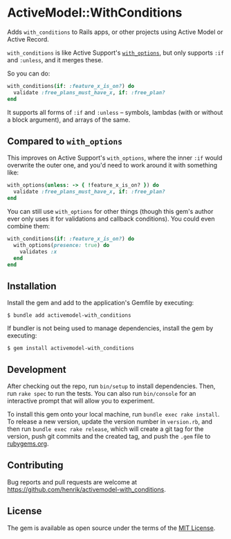 # ActiveModel::WithConditions

Adds `with_conditions` to Rails apps, or other projects using Active Model or Active Record.

`with_conditions` is like Active Support's [`with_options`](https://guides.rubyonrails.org/active_support_core_extensions.html#with-options), but only supports `:if` and `:unless`, and it merges these.

So you can do:

``` ruby
with_conditions(if: :feature_x_is_on?) do
  validate :free_plans_must_have_x, if: :free_plan?
end
```

It supports all forms of `:if` and `:unless` – symbols, lambdas (with or without a block argument), and arrays of the same.

## Compared to `with_options`

This improves on Active Support's `with_options`, where the inner `:if` would overwrite the outer one, and you'd need to work around it with something like:

``` ruby
with_options(unless: -> { !feature_x_is_on? }) do
  validate :free_plans_must_have_x, if: :free_plan?
end
```

You can still use `with_options` for other things (though this gem's author ever only uses it for validations and callback conditions). You could even combine them:

``` ruby
with_conditions(if: :feature_x_is_on?) do
  with_options(presence: true) do
    validates :x
  end
end
```

## Installation

Install the gem and add to the application's Gemfile by executing:

    $ bundle add activemodel-with_conditions

If bundler is not being used to manage dependencies, install the gem by executing:

    $ gem install activemodel-with_conditions

## Development

After checking out the repo, run `bin/setup` to install dependencies. Then, run `rake spec` to run the tests. You can also run `bin/console` for an interactive prompt that will allow you to experiment.

To install this gem onto your local machine, run `bundle exec rake install`. To release a new version, update the version number in `version.rb`, and then run `bundle exec rake release`, which will create a git tag for the version, push git commits and the created tag, and push the `.gem` file to [rubygems.org](https://rubygems.org).

## Contributing

Bug reports and pull requests are welcome at <https://github.com/henrik/activemodel-with_conditions>.

## License

The gem is available as open source under the terms of the [MIT License](https://opensource.org/licenses/MIT).
